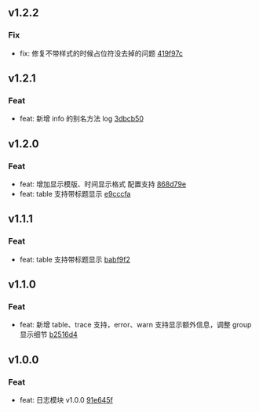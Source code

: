 ## v1.2.2

### Fix
- fix: 修复不带样式的时候占位符没去掉的问题 [419f97c](https://github.com/x-dirve/logger/commit/419f97c47781e923626051ba8293a76f30edf534)

## v1.2.1

### Feat
- feat: 新增 info 的别名方法 log [3dbcb50](https://github.com/x-dirve/logger/commit/3dbcb50851a1854d7cdc525d2fbeea2deaa51fd0)

## v1.2.0

### Feat
- feat: 增加显示模版、时间显示格式 配置支持 [868d79e](https://github.com/x-dirve/logger/commit/868d79e80e75138be127a4b0d4e6cccd197fedf0)
- feat: table 支持带标题显示 [e9cccfa](https://github.com/x-dirve/logger/commit/e9cccfa4c0f290a1fa0efdc3f076dd172da4ccc9)

## v1.1.1

### Feat
- feat: table 支持带标题显示 [babf9f2](https://github.com/x-dirve/logger/commit/babf9f2b6ee05435503b24db11b9e479f3cca1c5)

## v1.1.0

### Feat
- feat: 新增 table、trace 支持，error、warn 支持显示额外信息，调整 group 显示细节 [b2516d4](https://github.com/x-dirve/logger/commit/b2516d460c3455870386edd90fee83af4021e8b1)

## v1.0.0

### Feat
- feat: 日志模块 v1.0.0 [91e645f](https://github.com/x-dirve/logger/commit/91e645ff0a0dbb86741083ffdbb56291a772688a)

